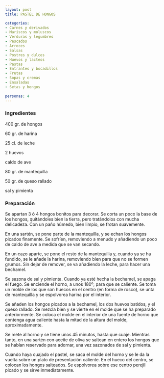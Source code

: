 ```yaml
---
layout: post
title: PASTEL DE HONGOS

categories:
- Carnes y derivados
- Mariscos y moluscos
- Verduras y legumbres
- Pescados
- Arroces
- Salsas
- Postres y dulces
- Huevos y lacteos
- Pastas
- Entrantes y bocadillos
- Frutas
- Sopas y cremas
- Ensaladas
- Setas y hongos
 
personas: 4 
---
```

<h3>Ingredientes</h3>
400 gr. de hongos

60 gr. de harina

25 cl. de leche

2 huevos

caldo de ave

80 gr. de mantequilla

50 gr. de queso rallado

sal y pimienta

<h3>Preparación</h3>
Se apartan 3 ó 4 hongos bonitos para decorar. Se corta un poco la base de los hongos, quitándoles bien la tierra, pero tratándolos con mucha delicadeza. Con un paño húmedo, bien limpio, se frotan suavemente.

En una sartén, se pone parte de la mantequilla, y se echan los hongos picados finamente. Se sofríen, removiendo a menudo y añadiendo un poco de caldo de ave a medida que se van secando.

En un cazo aparte, se pone el resto de la mantequilla y, cuando ya se ha fundido, se le añade la harina, removiendo bien para que no se formen grumos. Sin dejar de remover, se va añadiendo la leche, para hacer una bechamel.

Se sazona de sal y pimienta. Cuando ya esté hecha la bechamel, se apaga el fuego. Se enciende el horno, a unos 180&ordm;, para que se caliente. Se toma un molde de los que son huecos en el centro (en forma de rosco), se unta de mantequilla y se espolvorea harina por el interior.

Se añaden los hongos picados a la bechamel, los dos huevos batidos, y el queso rallado. Se mezcla bien y se vierte en el molde que se ha preparado anteriormente. Se coloca el molde en el interior de una fuente de horno que contenga agua caliente hasta la mitad de la altura del molde, aproximadamente.

Se mete al horno y se tiene unos 45 minutos, hasta que cuaje. Mientras tanto, en una sartén con aceite de oliva se saltean en entero los hongos que se habían reservado para adornar, una vez sazonados de sal y pimienta.

Cuando haya cuajado el pastel, se saca el molde del horno y se le da la vuelta sobre un plato de presentación caliente. En el hueco del centro, se colocan los hongos salteados. Se espolvorea sobre ese centro perejil picado y se sirve inmediatamente.

